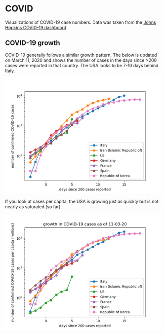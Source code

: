 # COVID
 
 Visualizations of COVID-19 case numbers. Data was taken from the [Johns Hopkins COVID-19 dashboard](https://github.com/CSSEGISandData/COVID-19).

## COVID-19 growth

COVID-19 generally follows a similar growth pattern. The below is updated on March 11, 2020 and shows the number of cases in the days since >200 cases were reported in that country. The USA looks to be 7-10 days behind Italy.

![Number of cases, in days since >200 cases](031120_cases.png)

If you look at cases per capita, the USA is growing just as quickly but is not nearly as saturated (so far).

![Number of cases, in days since >200 cases](031120_cases_capita.png)
